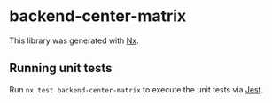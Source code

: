 # backend-center-matrix

This library was generated with [Nx](https://nx.dev).

## Running unit tests

Run `nx test backend-center-matrix` to execute the unit tests via [Jest](https://jestjs.io).

